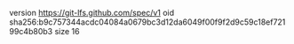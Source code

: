 version https://git-lfs.github.com/spec/v1
oid sha256:b9c757344acdc04084a0679bc3d12da6049f00f9f2d9c59c18ef72199c4b80b3
size 16

